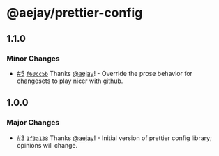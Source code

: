 # @aejay/prettier-config

## 1.1.0

### Minor Changes

- [#5](https://github.com/aejay/aejay-js/pull/5) [`f60cc5b`](https://github.com/aejay/aejay-js/commit/f60cc5bdbd9524a7364de19cee3618e1ff0f921a) Thanks [@aejay](https://github.com/aejay)! - Override the prose behavior for changesets to play nicer with github.

## 1.0.0

### Major Changes

- [#3](https://github.com/aejay/aejay-js/pull/3) [`1f3a138`](https://github.com/aejay/aejay-js/commit/1f3a138c7f8a56ecf75c4fb7081fbf8955cfcb66) Thanks [@aejay](https://github.com/aejay)! - Initial version of prettier config library; opinions will change.
